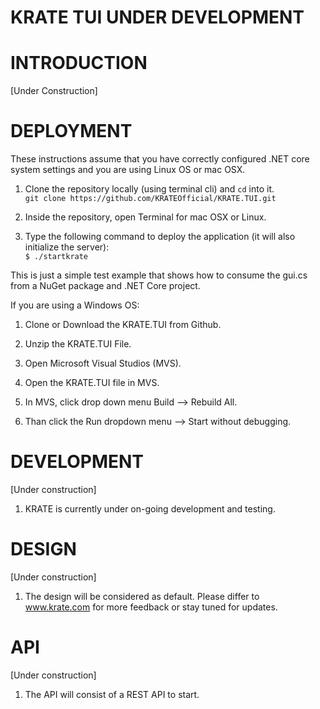 # KRATE TUI UNDER DEVELOPMENT


# INTRODUCTION
[Under Construction]

# DEPLOYMENT

These instructions assume that you have correctly configured .NET core system settings and you are using Linux OS or mac OSX.

1. Clone the repository locally (using terminal cli) and `cd` into it. \
`git clone https://github.com/KRATEOfficial/KRATE.TUI.git`

2. Inside the repository, open Terminal for mac OSX or Linux. 
3. Type the following command to deploy the application (it will also initialize the server): \
`$ ./startkrate`

This is just a simple test example that shows how to consume
the gui.cs from a NuGet package and .NET Core project.

If you are using a Windows OS:

1. Clone or Download the KRATE.TUI from Github.

2. Unzip the KRATE.TUI File.

3. Open Microsoft Visual Studios (MVS).

4. Open the KRATE.TUI file in MVS.

5. In MVS, click drop down menu Build --> Rebuild All.

6. Than click the Run dropdown menu --> Start without debugging. 


# DEVELOPMENT
[Under construction]

1. KRATE is currently under on-going development and testing.

# DESIGN
[Under construction]

1. The design will be considered as default. Please differ to www.krate.com for more feedback or stay tuned for updates.

# API
[Under construction]

1. The API will consist of a REST API to start. 
